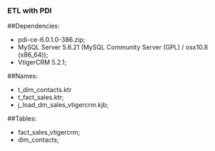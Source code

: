 ### ETL with PDI

##Dependencies:
* pdi-ce-6.0.1.0-386.zip;
* MySQL Server 5.6.21 (MySQL Community Server (GPL) / osx10.8   (x86_64));
* VtigerCRM 5.2.1;


##Names:
* t_dim_contacts.ktr
* t_fact_sales.ktr;
* j_load_dm_sales_vtigercrm.kjb;

##Tables:
* fact_sales_vtigercrm;
* dim_contacts;


